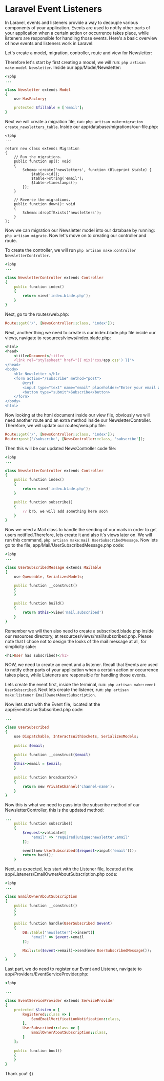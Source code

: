 # Laravel Event Listeners

In Laravel, events and listeners provide a way to decouple various components of your application. Events are used to notify other parts of your application when a certain action or occurrence takes place, while listeners are responsible for handling those events. Here's a basic overview of how events and listeners work in Laravel:

Let's create a model, migration, controller, route and view for Newsletter:

Therefore let's start by first creating a model, we will run: ```php artisan make:model Newsletter```. Inside our app/Model/Newsletter:

```ruby
<?php
...

class Newsletter extends Model
{
    use HasFactory;

    protected $fillable = ['email'];
}
```

Next we will create a migration file, run: ```php artisan make:migration create_newsletters_table```. Inside our app/database/migrations/our-file.php:

```
<?php
...

return new class extends Migration
{
    // Run the migrations.
    public function up(): void
    {
        Schema::create('newsletters', function (Blueprint $table) {
            $table->id();
            $table->string('email');
            $table->timestamps();
        });
    }

    // Reverse the migrations.
    public function down(): void
    {
        Schema::dropIfExists('newsletters');
    }
};
```
Now we can migration our Newsletter model into our database by running: ```php artisan migrate```. Now let's move on to creating our controller and route. 

To create the controller, we will run ```php artisan make:controller NewsletterController```.

```ruby
<?php
...

class NewsletterController extends Controller
{
    public function index()
    {
        return view('index.blade.php');
    }
}
```

Next, go to the routes/web.php:

```ruby
Route::get('/', [NewsController::class, 'index']);
```

Next, another thing we need to create is our index.blade.php file inside our views, navigate to resources/views/index.blade.php:

```ruby
<html>
<head>
    <title>Document</title>
    <link rel="stylesheet" href="{{ mix('css/app.css') }}">
</head>
<body>
    <h1> Newsletter </h1>
    <form action="/subscribe" method="post">
        @crsf
        <input type="text" name="email" placeholder="Enter your email address here...">
        <button type="submit">Subscribe</button>
    </form>
</body>
<html>
```

Now looking at the html document inside our view file, obviously we will need another route and an extra method inside our NewsletterController. Therefore, we will update our routes/web.php file:

```ruby
Route::get('/', [NewsController::class, 'index']);
Route::post('/subscribe', [NewsController::class, 'subscribe']);
```

Then this will be our updated NewsController code file:

```ruby
<?php
...

class NewsletterController extends Controller
{
    public function index()
    {
        return view('index.blade.php');
    }

    public function subscribe()
    {
        // brb, we will add something here soon
    }
}
```

Now we need a Mail class to handle the sending of our mails in order to get users notified.Therefore, lets create it and also it's views later on. We will run this command, ```php artisan make:mail UserSubscribedMessage```. Now lets go to the file, app/Mail/UserSubscribedMessage.php code:

```ruby
<?php
...

class UserSubscribedMessage extends Mailable
{
    use Queueable, SerializesModels;

    public function __construct()
    {
    }

    public function build()
    {
        return $this->view('mail.subscribed')
    }
}
```

Remember we will then also need to create a subscribed.blade.php inside our resources directory, at resources/views/mail/subscribed.php. Please note that I chose not to design the looks of the mail message at all, for simplicity sake:

```ruby
<h1>User has subscribed!</h1>
```

NOW, we need to create an event and a listener. Recall that Events are used to notify other parts of your application when a certain action or occurrence takes place, while Listeners are responsible for handling those events.

Lets create the event first, inside the terminal, run: ```php artisan make:event UserSubscribed```. Next lets create the listener, run: ```php artisan make:listener EmailOwnerAboutSubscription```.

Now lets start with the Event file, located at the app/Events/UserSubscribed.php code:

```ruby
...

class UserSubscribed
{
    use Dispatchable, InteractsWithSockets, SerializesModels;
    
    public $email;
    
    public function __construct($email)
    {
    $this->email = $email;
    }
    
    public function broadcastOn()
    {
        return new PrivateChannel('channel-name');
    }
}
```

Now this is what we need to pass into the subscribe method of our NewsletterController, this is the updated method:

```ruby
...
    public function subscribe()
    {
        $request->validate([
            'email' => 'required|unique:newsletter,email'
        ]);

        event(new UserSubscribed($request->input('email')));
        return back();
    }
```

Next, as expected, lets start with the Listener file, located at the app/Listeners/EmailOwnerAboutSubscription.php code:

```ruby
<?php
...

class EmailOwnerAboutSubscription
{
    public function __construct()
    {
    }

    public function handle(UserSubscribed $event)
    {
        DB::table('newsletter')->insert([
            'email' => $event->email
        ]);

        Mail::to($event->email)->send(new UserSubscribedMessage());
    }
}
```

Last part, we do need to register our Event and Listener, navigate to app/Providers/EventServiceProvider.php:

```ruby
<?php

...

class EventServiceProvider extends ServiceProvider
{
    protected $listen = [
        Registered::class => [
            SendEmailVerificationNotification::class,
        ],
        UserSubscribed::class => [
            EmailOwnerAboutSubscription::class,
        ]
    ];
    
    public function boot()
    {
    }
}
```

Thank you! :))

